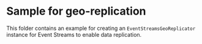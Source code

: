 # Sample for geo-replication 
This folder contains an example for creating an `EventStreamsGeoReplicator` instance for Event Streams to enable data replication.